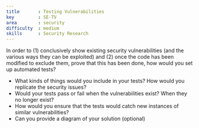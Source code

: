 ```yaml
---
title       : Testing Vulnerabilities
key         : SE-TV
area        : security
difficulty  : medium
skills      : Security Research
---
```


In order to (1) conclusively show existing security vulnerabilities (and the various ways they can be exploited) and (2) 
once the code has been modified to exclude them, prove that this has been done, how would you set up automated tests?

 - What kinds of things would you include in your tests? How would you replicate the security issues?
 - Would your tests pass or fail when the vulnerabilities exist? When they no longer exist?
 - How would you ensure that the tests would catch new instances of similar vulnerabilities?
 - Can you provide a diagram of your solution (optional)


